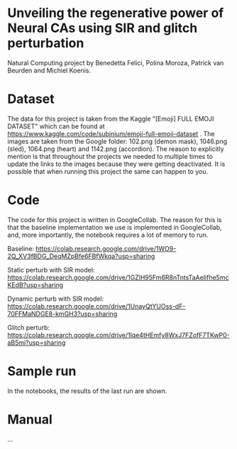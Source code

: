 # Unveiling the regenerative power of Neural CAs using SIR and glitch perturbation
Natural Computing project by Benedetta Felici, Polina Moroza, Patrick van Beurden and Michiel Koenis.

# Dataset 
The data for this project is taken from the Kaggle "[Emoji] FULL EMOJI DATASET" which can be found at https://www.kaggle.com/code/subinium/emoji-full-emoji-dataset .
The images are taken from the Google folder: 102.png (demon mask), 1046.png (sled), 1064.png (heart) and 1142.png (accordion). The reason to explicitly mention is that throughout the projects we needed to multiple times to update the links to the images because they were getting deactivated. It is possible that when running this project the same can happen to you.

# Code
The code for this project is written in GoogleCollab. The reason for this is that the baseline implementation we use is implemented in GoogleCollab, and, more importantly, the notebook requires a lot of memory to run.

Baseline: https://colab.research.google.com/drive/1WO9-2Q_XV3fBDG_DeqMZpBfe6FBfWkqa?usp=sharing

Static perturb with SIR model: https://colab.research.google.com/drive/1GZlH95Fm6R8nTntsTaAeIifhe5mcKEdB?usp=sharing

Dynamic perturb with SIR model: https://colab.research.google.com/drive/1UnayQtYUOss-dF-70FFMaNDGE8-kmGH3?usp=sharing

Glitch perturb: https://colab.research.google.com/drive/1lqe4tHEmfy8WxJ7FZofF7TKwP0-aB5mi?usp=sharing

# Sample run
In the notebooks, the results of the last run are shown.

# Manual
...


